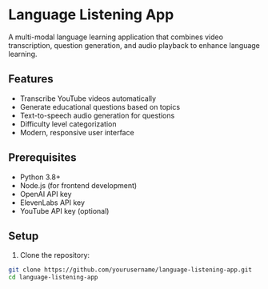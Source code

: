 # Language Listening App

A multi-modal language learning application that combines video transcription, question generation, and audio playback to enhance language learning.

## Features

- Transcribe YouTube videos automatically
- Generate educational questions based on topics
- Text-to-speech audio generation for questions
- Difficulty level categorization
- Modern, responsive user interface

## Prerequisites

- Python 3.8+
- Node.js (for frontend development)
- OpenAI API key
- ElevenLabs API key
- YouTube API key (optional)

## Setup

1. Clone the repository:
```bash
git clone https://github.com/yourusername/language-listening-app.git
cd language-listening-app